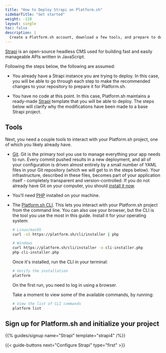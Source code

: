 ```yaml
---
title: "How to Deploy Strapi on Platform.sh"
sidebarTitle: "Get started"
weight: -110
layout: single
toc: false
description: |
  Create a Platform.sh account, download a few tools, and prepare to deploy Strapi.
---
```


[Strapi](https://strapi.io) is an open-source headless CMS used for building fast and easily manageable APIs written in JavaScript.

Following the steps below, the following are assumed:

- You already have a Strapi instance you are trying to deploy. In this case, you will be able to go through each step to make the recommended changes to your repository to prepare it for Platform.sh.

- You have no code at this point. In this case, Platform.sh maintains a ready-made [Strapi](https://github.com/platformsh-templates/strapi4/) template that you will be able to deploy. The steps below will clarify why the modifications have been made to a base Strapi project.

## Tools

Next, you need a couple tools to interact with your Platform.sh project, one of which you likely already have.

- [Git](https://git-scm.com/).
  Git is the primary tool you use to manage everything your app needs to run.
  Every commit pushed results in a new deployment, and all of your configuration is driven almost entirely by a small number of YAML files in your Git repository (which we will get to in the steps below).
  Your infrastructure, described in these files, becomes part of your application itself - completely transparent and version-controlled.
  If you do not already have Git on your computer, you should [install it now](https://help.github.com/articles/set-up-git/).

- You’ll need [PHP](https://www.php.net/manual/en/install.php) installed on your machine.

- The [Platform.sh CLI](/development/cli/_index.md).
  This lets you interact with your Platform.sh project from the command line.
  You can also use your browser, but the CLI is the tool you use the most in this guide.
  Install it for your operating system:

  ```bash
  # Linux/macOS
  curl -sS https://platform.sh/cli/installer | php

  # Windows
  curl https://platform.sh/cli/installer -o cli-installer.php
  php cli-installer.php
  ```

  Once it's installed, run the CLI in your terminal:

  ```bash
  # Verify the installation
  platform
  ```

  On the first run, you need to log in using a browser.

  Take a moment to view some of the available commands, by running:

  ```bash
  # View the list of CLI commands
  platform list
  ```

## Sign up for Platform.sh and initialize your project

{{% guides/signup name="Strapi" template="strapi4" /%}}

{{< guide-buttons next="Configure Strapi" type="first" >}}
